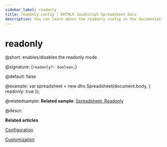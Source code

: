 ```yaml
---
sidebar_label: readonly
title: readonly config | DHTMLX JavaScript Spreadsheet Docs
description: You can learn about the readonly config in the documentation of the DHTMLX JavaScript Spreadsheet library. Browse developer guides and API reference, try out code examples and live demos, and download a free 30-day evaluation version of DHTMLX Spreadsheet.
---
```


# readonly

@short: enables/disables the readonly mode

@signature: {`readonly?: boolean;`}

@default: false

@example:
var spreadsheet = new dhx.Spreadsheet(document.body, {
	readonly: true
});

@relatedsample:
**Related sample**: [Spreadsheet. Readonly](https://snippet.dhtmlx.com/2w959gx2)

@descr:

**Related articles**

[Configuration](configuration.md#read-only-mode)

[Customization](customization.md#custom-read-only-mode)
